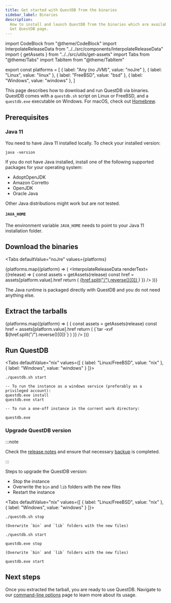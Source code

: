 ```yaml
---
title: Get started with QuestDB from the binaries
sidebar_label: Binaries
description:
  How to install and launch QuestDB from the binaries which are available on the
  Get QuestDB page.
---
```


import CodeBlock from "@theme/CodeBlock"
import InterpolateReleaseData from "../../src/components/InterpolateReleaseData"
import { getAssets } from "../../src/utils/get-assets"
import Tabs from "@theme/Tabs"
import TabItem from "@theme/TabItem"

export const platforms = [
  { label: "Any (no JVM)", value: "noJre" },
  { label: "Linux", value: "linux" },
  { label: "FreeBSD", value: "bsd" },
  { label: "Windows", value: "windows" },
]

This page describes how to download and run QuestDB via binaries. QuestDB comes
with a `questdb.sh` script on Linux or FreeBSD, and a `questdb.exe` executable
on Windows. For macOS, check out [Homebrew](/docs/get-started/homebrew).

## Prerequisites

### Java 11

You need to have Java 11 installed locally. To check your installed version:

```shell
java -version
```

If you do not have Java installed, install one of the following supported
packages for your operating system:

- AdoptOpenJDK
- Amazon Corretto
- OpenJDK
- Oracle Java

Other Java distributions might work but are not tested.

#### `JAVA_HOME`

The environment variable `JAVA_HOME` needs to point to your Java 11 installation
folder.

## Download the binaries

<!-- prettier-ignore-start -->

<Tabs
  defaultValue="noJre"
  values={platforms}
>
  {platforms.map((platform) => (
    <TabItem key={platform} value={platform.value}>
      <InterpolateReleaseData
        renderText={(release) => {
          const assets = getAssets(release)
          const href = assets[platform.value].href
          return (
            <a href={href} rel="noopener noreferrer" target="_blank">
              {href.split("/").reverse()[0]}
            </a>
          )
        }}
      />
    </TabItem>
  ))}
</Tabs>

<!-- prettier-ignore-end -->

The Java runtime is packaged directly with QuestDB and you do not need anything
else.

## Extract the tarballs

<!-- prettier-ignore-start -->

<Tabs defaultValue="noJre" values={platforms}>
  {platforms.map((platform) => (
    <TabItem key={platform} value={platform.value}>
      <InterpolateReleaseData
        renderText={(release) => {
          const assets = getAssets(release)
          const href = assets[platform.value].href
          return (
            <CodeBlock className="language-shell">
              {`tar -xvf ${href.split("/").reverse()[0]}`}
            </CodeBlock>
          )
        }}
      />
    </TabItem>
  ))}
</Tabs>

<!-- prettier-ignore-end -->

## Run QuestDB

<!-- prettier-ignore-start -->

<Tabs defaultValue="nix"
values={[
  { label: "Linux/FreeBSD", value: "nix" },
  { label: "Windows", value: "windows" }
]}>

<!-- prettier-ignore-end -->

<TabItem value="nix">


```shell
./questdb.sh start
```

</TabItem>


<TabItem value="windows">


```shell
-- To run the instance as a windows service (preferably as a privileged account):
questdb.exe install
questdb.exe start

-- To run a one-off instance in the current work directory:

questdb.exe
```

</TabItem>


</Tabs>


### Upgrade QuestDB version

:::note

Check the [release notes](https://github.com/questdb/questdb/releases) and
ensure that necessary [backup](/docs/operations/backup/) is completed.

:::

Steps to upgrade the QuestDB version: 

- Stop the instance
- Overwrite the `bin` and `lib` folders with the new files
- Restart the instance

<!-- prettier-ignore-start -->

<Tabs defaultValue="nix"
values={[
  { label: "Linux/FreeBSD", value: "nix" },
  { label: "Windows", value: "windows" }
]}>

<!-- prettier-ignore-end -->

<TabItem value="nix">


```shell
./questdb.sh stop

(Overwrite `bin` and `lib` folders with the new files)

./questdb.sh start
```

</TabItem>


<TabItem value="windows">


```shell
questdb.exe stop

(Overwrite `bin` and `lib` folders with the new files)

questdb.exe start
```

</TabItem>


</Tabs>


## Next steps

Once you extracted the tarball, you are ready to use QuestDB. Navigate to our
[command-line options](/docs/reference/command-line-options) page to learn more
about its usage.
